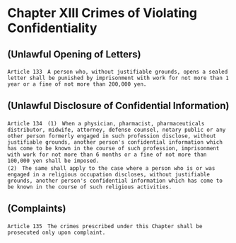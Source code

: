 # Chapter XIII Crimes of Violating Confidentiality

## (Unlawful Opening of Letters)
```
Article 133　A person who, without justifiable grounds, opens a sealed letter shall be punished by imprisonment with work for not more than 1 year or a fine of not more than 200,000 yen.
```
## (Unlawful Disclosure of Confidential Information)
```
Article 134　(1)　When a physician, pharmacist, pharmaceuticals distributor, midwife, attorney, defense counsel, notary public or any other person formerly engaged in such profession disclose, without justifiable grounds, another person's confidential information which has come to be known in the course of such profession, imprisonment with work for not more than 6 months or a fine of not more than 100,000 yen shall be imposed.
(2)　The same shall apply to the case where a person who is or was engaged in a religious occupation discloses, without justifiable grounds, another person's confidential information which has come to be known in the course of such religious activities.
```
## (Complaints)
```
Article 135　The crimes prescribed under this Chapter shall be prosecuted only upon complaint.
```
